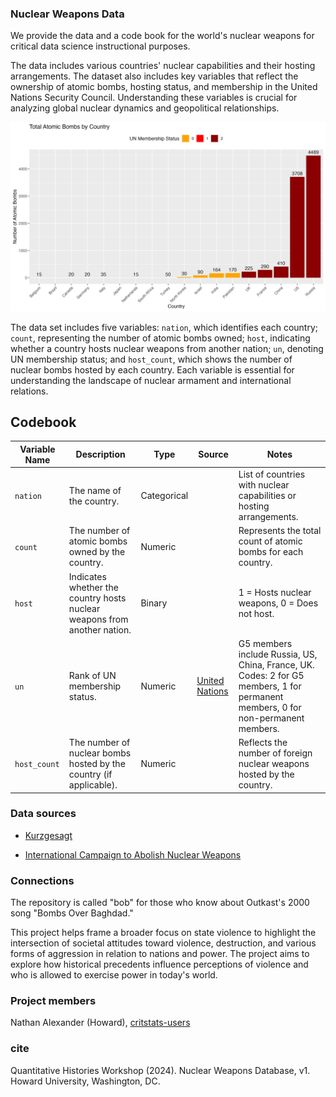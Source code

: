 ### Nuclear Weapons Data

We provide the data and a code book for the world's nuclear weapons for critical data science instructional purposes.

The data includes various countries' nuclear capabilities and their hosting arrangements. The dataset also includes key variables that reflect the ownership of atomic bombs, hosting status, and membership in the United Nations Security Council. Understanding these variables is crucial for analyzing global nuclear dynamics and geopolitical relationships.

![](plots/total_atomic_bombs_by_country.png)

The data set includes five variables: `nation`, which identifies each country; `count`, representing the number of atomic bombs owned; `host`, indicating whether a country hosts nuclear weapons from another nation; `un`, denoting UN membership status; and `host_count`, which shows the number of nuclear bombs hosted by each country. Each variable is essential for understanding the landscape of nuclear armament and international relations.

## Codebook

| Variable Name | Description                                                              | Type        | Source         | Notes                                                                   |
|---------------|--------------------------------------------------------------------------|-------------|----------------|-------------------------------------------------------------------------|
| `nation`      | The name of the country.                                                 | Categorical |                | List of countries with nuclear capabilities or hosting arrangements.    |
| `count`       | The number of atomic bombs owned by the country.                         | Numeric     |                | Represents the total count of atomic bombs for each country.            |
| `host`        | Indicates whether the country hosts nuclear weapons from another nation. | Binary      |                | 1 = Hosts nuclear weapons, 0 = Does not host.                           |
| `un`          | Rank of UN membership status.                                            | Numeric     | [United Nations](https://www.un.org/en/about-us/member-states) | G5 members include Russia, US, China, France, UK. Codes: 2 for G5 members, 1 for permanent members, 0 for non-permanent members.   |
| `host_count`  | The number of nuclear bombs hosted by the country (if applicable).       | Numeric     |                | Reflects the number of foreign nuclear weapons hosted by the country.   |

### Data sources

- [Kurzgesagt](https://kurzgesagt.org/)

- [International Campaign to Abolish Nuclear Weapons](https://www.icanw.org/)

### Connections

The repository is called "bob" for those who know about Outkast's 2000 song "Bombs Over Baghdad."

This project helps frame a broader focus on state violence to highlight the intersection of societal attitudes toward violence, destruction, and various forms of aggression in relation to nations and power. The project aims to explore how historical precedents influence perceptions of violence and who is allowed to exercise power in today's world.

### Project members

Nathan Alexander (Howard), [critstats-users](https://professornaite.github.io/critstats/)

### cite

Quantitative Histories Workshop (2024). Nuclear Weapons Database, v1. Howard University, Washington, DC.
